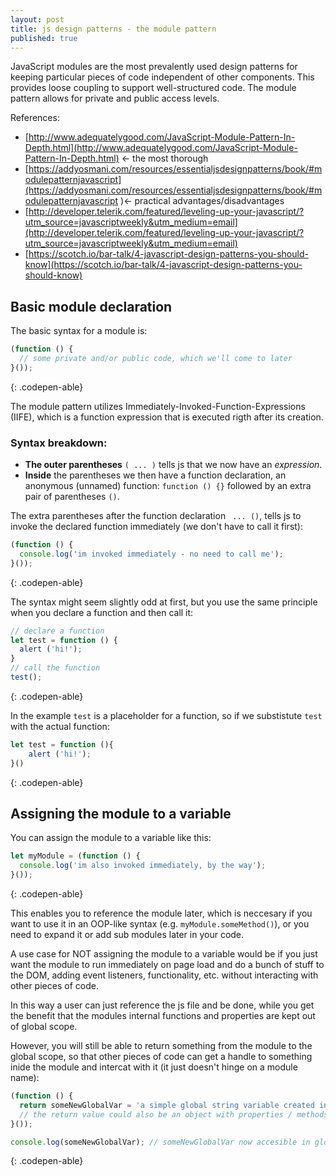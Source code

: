 ```yaml
---
layout: post
title: js design patterns - the module pattern
published: true
---
```


JavaScript modules are the most prevalently used design patterns for keeping particular pieces of code independent of other components. This provides loose coupling to support well-structured code. The module pattern allows for private and public access levels.

References:

- [http://www.adequatelygood.com/JavaScript-Module-Pattern-In-Depth.html](http://www.adequatelygood.com/JavaScript-Module-Pattern-In-Depth.html) <- the most thorough
- [https://addyosmani.com/resources/essentialjsdesignpatterns/book/#modulepatternjavascript](https://addyosmani.com/resources/essentialjsdesignpatterns/book/#modulepatternjavascript )<- practical advantages/disadvantages
- [http://developer.telerik.com/featured/leveling-up-your-javascript/?utm_source=javascriptweekly&utm_medium=email](http://developer.telerik.com/featured/leveling-up-your-javascript/?utm_source=javascriptweekly&utm_medium=email)
- [https://scotch.io/bar-talk/4-javascript-design-patterns-you-should-know](https://scotch.io/bar-talk/4-javascript-design-patterns-you-should-know)


## Basic module declaration

The basic syntax for a module is:

```js
(function () {
  // some private and/or public code, which we'll come to later
}());
```
{: .codepen-able}

The module pattern utilizes Immediately-Invoked-Function-Expressions (IIFE), which is a function expression 
that is executed rigth after its creation. 

### Syntax breakdown:

- **The outer parentheses** ```( ... )``` tells js that we now have an _expression_. 
- **Inside** the parentheses we then have a function declaration, an anonymous (unnamed) function: ```function () {}``` followed by an extra pair of parentheses ```()```.
 
The extra parentheses after the function declaration  ``` ... ()```, tells js to invoke the declared function immediately (we don't have to call it first):

```js
(function () {
  console.log('im invoked immediately - no need to call me');
}());
```
{: .codepen-able}

The syntax might seem slightly odd at first, but you use the same principle when you declare a function and then call it: 

```js
// declare a function
let test = function () {
  alert ('hi!');
}
// call the function
test();
```
{: .codepen-able}

In the example ```test``` is a placeholder for a function, so if we substistute ```test``` with the actual function:

```js
let test = function (){ 
	alert ('hi!'); 
}() 
```
{: .codepen-able}



## Assigning the module to a variable

You can assign the module to a variable like this:

```js
let myModule = (function () {
  console.log('im also invoked immediately, by the way');
}());
```
{: .codepen-able}

This enables you to reference the module later, which is neccesary if you want to use it in an OOP-like syntax (e.g. ```myModule.someMethod()```), or you need to expand it or add sub modules later in your code. 

A use case for NOT assigning the module to a variable would be if you just want the module to run immediately on page load and do a bunch of stuff to the DOM, adding event listeners, functionality, etc. without interacting with other pieces of code. 

In this way a user can just reference the js file and be done, while you get the benefit that the modules internal functions and properties are kept out of global scope.

However, you will still be able to return something from the module to the global scope, so that other pieces of code can get a handle to something inide the module and intercat with it (it just doesn't hinge on a module name):

```js
(function () {
  return someNewGlobalVar = 'a simple global string variable created inside a module '; 
  // the return value could also be an object with properties / methods, etc.
}());

console.log(someNewGlobalVar); // someNewGlobalVar now accesible in global scope```
```
{: .codepen-able}







